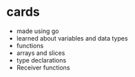 # cards

- made using go
- learned about variables and data types
- functions
- arrays and slices
- type declarations
- Receiver functions
